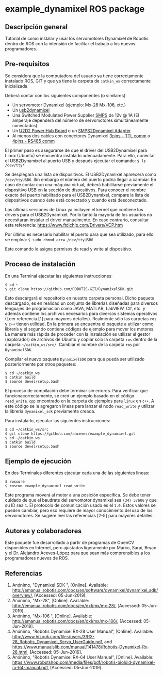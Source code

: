 # example_dynamixel ROS package

## Descripción general
Tutorial de como instalar y usar los servomotores Dynamixel de Robotis dentro de ROS con la intensión de facilitar el trabajo a los nuevos programadores.

## Pre-requisitos
Se considera que la computadora del usuario ya tiene correctamente instalado ROS, GIT y que ya tiene la carpeta de `catkin_ws` correctamente inicializada.

Deberá contar con los siguientes componentes (o similares):
* Un servomotor [Dynamixel](http://www.robotis.us/dynamixel/) (ejemplo: Mx-28 Mx-106, etc.)
* Un [usb2dynamixel](http://emanual.robotis.com/docs/en/parts/interface/usb2dynamixel/)
* Una Switched Modulated Power Supplier [SMPS](https://www.trossenrobotics.com/p/power-supply-12vdc-5a.aspx) de 12v @ 1A (El amperaje dependerá del número de servomotores simultáneamente conectados)
* Un [U2D2 Power Hub Board](http://emanual.robotis.com/docs/en/parts/interface/u2d2_power_hub/) o un [SMPS2Dynamixel Adapter](https://www.trossenrobotics.com/store/p/5886-SMPS2Dynamixel-Adapter.aspx)
* Al menos dos cables con conectores Dynamixel [3pins - TTL comm](https://www.trossenrobotics.com/bioloid-servo-sensor-cables.aspx) o [4pins - RS485 comm](https://www.trossenrobotics.com/store/p/6264-Dynamixel-240mm-4-Pin-Cable-10-Pack.aspx)

El primer paso es asegurarse de que el driver del USB2Dynamixel para Linux (Ubuntu) se encuentra instalado adecuadamente. Para ello, conectar el USB2Dynamixel al puerto USB y después ejecutar el comando:
```$ ls /dev/tty* ```

Se desplegará una lista de dispositivos. El USB2Dynamixel aparecerá como `/dev/ttyUSB0`. Sin embargo el número del puerto podría llegar a cambiar. En caso de contar con una máquina virtual, deberá habilitarse previamente el dispositivo USB en la sección de dispositivos. Para conocer el nombre exacto del puerto habilitado para el USB2Dynamixel, compare la lista de dispositivos cuando éste está conectado y cuando está desconectado.

Las últimas versiones de Linux ya incluyen el kernel que contiene los drivers para el USB2Dynamixel. Por lo tanto la mayoría de los usuarios no necesitarán instalar el driver manualmente. En caso contrario, consultar esta referencia: https://www.ftdichip.com/Drivers/VCP.htm

Por último es necesario habilitar el puerto para que sea utilizado, para ello se emplea:
```$ sudo chmod a+rw /dev/ttyUSB0 ```

Este comando le asigna permisos de read y write al dispositivo.

## Proceso de instalación
En una Terminal ejecutar las siguientes instrucciones:
```
$ cd ~
$ git clone https://github.com/ROBOTIS-GIT/DynamixelSDK.git
```

Esto descargará el repositorio en nuestra carpeta personal. Dicho paquete descargado, es en realidad un conjunto de librerías diseñadas para diversos lenguajes de programación como JAVA, MATLAB, LabVIEW, C#, etc. y además contiene los archivos necesarios para diversos sistemas operativos (Leer referencia [1] para mayores detalles). Realmente sólo las carpetas  `ros` y `c++` tienen utilidad. En la primera se encuentra el paquete a utilizar como librería y el segundo contiene códigos de ejemplo para mover los motores. La manera más rápida de proceder con la instalación es utilizar el gestor (explorador) de archivos de  Ubuntu y copiar sólo la carpeta `ros` dentro de la carpeta `~/catkin_ws/src/`. Cambiar el nombre de la carpeta `ros`  por  `DynamixelSDK`.

Compilar el nuevo paquete `DynamixelSDK` para que pueda ser utilizado posteriormente por otros paquetes:
```
$ cd ~/catkin_ws
$ catkin build
$ source devel/setup.bash
```

El proceso de compilación debe terminar sin errores. Para verificar que funcionacorrectamente, se creó un ejemplo basado en el código `read_write.cpp` encontrado en la carpeta de ejemplos para `linux` en `c++`. A este código se le agregaron líneas para lanzar el nodo `read_write` y utilizar la librería `dynamixel_sdk` previamente creada. 

Para instalarlo, ejecutar las siguientes instrucciones: 
```
$ cd ~/catkin_ws/src
$ git clone https://github.com/aaceves/example_dynamixel.git
$ cd ~/catkin_ws
$ catkin build
$ source devel/setup.bash
```

## Ejemplo de ejecución
En dos Terminales diferentes ejecutar cada una de las siguientes lineas:
```
$ roscore
$ rosrun example_dynamixel read_write
```

Este programa moverá al motor a una posición específica. Se debe tener cuidado de que el baudrate del servomotor dynamixel sea `(34) 57600` y que su ID sea `1`. El protocolo de comunicación usado es el `1.0`. Estos valores se pueden cambiar, pero eso requiere de mayor conocimiento del uso de los servomotores. Se sugiere leer las referencias [2-5] para mayores detalles.

## Autores y colaboradores
Este paquete fue desarrollado a partir de programas de OpenCV disponibles en Internet, pero ajustados ligeramente por Marco, Sarai, Bryan y el Dr. Alejandro Aceves-López para que sean más comprensibles a los programadores nuevos de ROS.

## Referencias

1. Anónimo, "Dynamixel SDK ", [Online]. Available: http://emanual.robotis.com/docs/en/software/dynamixel/dynamixel_sdk/overview/, [Accessed: 05-Jun-2019].
2. Anónimo, "Mx-28", [Online]. Available: http://emanual.robotis.com/docs/en/dxl/mx/mx-28/, [Accessed: 05-Jun-2019].
3. Anónimo, "Mx-106 ", [Online]. Available: http://emanual.robotis.com/docs/en/dxl/mx/mx-106/, [Accessed: 05-Jun-2019].
4. Anónimo, "Robotis Dynamixel RX-28 User Manual", [Online]. Available: http://www.hizook.com/files/users/3/RX-28_Robotis_Dynamixel_Servo_UserGuide.pdf, and https://www.manualslib.com/manual/141478/Robotis-Dynamixel-Rx-28.html, [Accessed: 05-Jun-2019].
5. Anónimo, "Robotis Dynamixel RX-64 User Manual", [Online]. Available: https://www.robotshop.com/media/files/pdf/robotis-bioloid-dynamixel-rx-64-manual.pdf, [Accessed: 05-Jun-2019].
